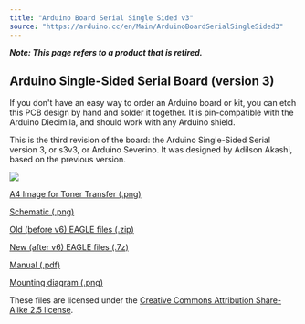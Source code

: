 ```yaml
---
title: "Arduino Board Serial Single Sided v3"
source: "https://arduino.cc/en/Main/ArduinoBoardSerialSingleSided3"
---
```


***Note: This page refers to a product that is retired.***

## Arduino Single-Sided Serial Board (version 3)

If you don't have an easy way to order an Arduino board or kit, you can etch this PCB design by hand and solder it together. It is pin-compatible with the Arduino Diecimila, and should work with any Arduino shield.

This is the third revision of the board: the Arduino Single-Sided Serial version 3, or s3v3, or Arduino Severino. It was designed by Adilson Akashi, based on the previous version.

![](assets/ArduinoSeverino400.jpg)

[A4 Image for Toner Transfer (.png)](//www.arduino.cc/en/uploads/Main/Arduino%5FS3v3%5FR2%5FA4%5F4x2.png) 

[Schematic (.png)](//www.arduino.cc/en/uploads/Main/ArduinoSeverinoSchematic.png) 

[Old (before v6) EAGLE files (.zip)](//www.arduino.cc/en/uploads/Main/Arduino%5FS3v3%5FR2%5FEAGLE%5Fagain.zip) 

[New (after v6) EAGLE files (.7z)](//www.arduino.cc/en/uploads/Main/<file_converted>.7z) 

[Manual (.pdf)](//www.arduino.cc/en/uploads/Main/ArduinoSeverinoManual2.pdf) 

[Mounting diagram (.png)](//www.arduino.cc/en/uploads/Main/ArduinoSeverinoMountingDiagram.png) 

These files are licensed under the [Creative Commons Attribution Share-Alike 2.5 license](http://creativecommons.org/licenses/by-sa/2.5/).

